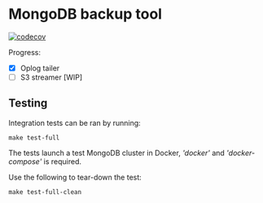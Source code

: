 # MongoDB backup tool
[![codecov](https://codecov.io/gh/percona/mongodb-backup/branch/master/graph/badge.svg?token=TiuOmTfp2p)](https://codecov.io/gh/percona/mongodb-backup)

Progress:
- [x] Oplog tailer
- [ ] S3 streamer [WIP]

## Testing

Integration tests can be ran by running:
```
make test-full
```

The tests launch a test MongoDB cluster in Docker, *'docker'* and *'docker-compose'* is required.

Use the following to tear-down the test:
```
make test-full-clean
```
